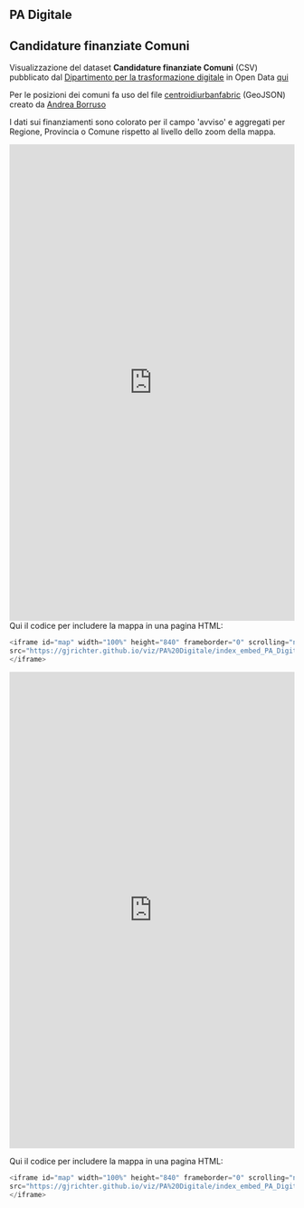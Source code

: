 ## PA Digitale

## Candidature finanziate Comuni

Visualizzazione  del dataset **Candidature finanziate Comuni** (CSV) pubblicato dal [Dipartimento per la trasformazione digitale](https://innovazione.gov.it/) in Open Data [qui](https://padigitale2026.gov.it/opendata/?fbclid=IwAR0XNJHx-ZdhE3OpQZKV8apN7yi_6Zftl9d-ZuRSxn4f6Qd94lJ36b9RZkA) 

Per le posizioni dei comuni fa uso del file [centroidiurbanfabric](https://github.com/aborruso/centroidiurbanfabric) (GeoJSON) creato da [Andrea Borruso](https://twitter.com/aborruso)

I dati sui finanziamenti sono colorato per il campo 'avviso' e aggregati per Regione, Provincia o Comune rispetto al livello dello zoom della mappa.



<iframe id="map" width="100%" height="840" frameborder="0" scrolling="no" marginheight="0" marginwidth="0" src="https://gjrichter.github.io/viz/PA%20Digitale/index_embed_PA_Digitale_Candidature finanziate Comuni_avvisi_piles.html"></iframe>
Qui il codice per includere la mappa in una pagina HTML:

 ```javascript
<iframe id="map" width="100%" height="840" frameborder="0" scrolling="no" marginheight="0" marginwidth="0"
src="https://gjrichter.github.io/viz/PA%20Digitale/index_embed_PA_Digitale_Candidature finanziate Comuni_avvisi_piles.html">
</iframe>
 ```





<iframe id="map" width="100%" height="840" frameborder="0" scrolling="no" marginheight="0" marginwidth="0" src="https://gjrichter.github.io/viz/PA%20Digitale/index_embed_PA_Digitale_Candidature finanziate Comuni_avvisi_pie.html"></iframe>

Qui il codice per includere la mappa in una pagina HTML:

 ```javascript
<iframe id="map" width="100%" height="840" frameborder="0" scrolling="no" marginheight="0" marginwidth="0"
src="https://gjrichter.github.io/viz/PA%20Digitale/index_embed_PA_Digitale_Candidature finanziate Comuni_avvisi_pie.html">
</iframe>
 ```